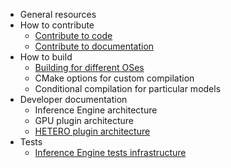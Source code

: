 * General resources
* How to contribute
    * [Contribute to code](https://github.com/openvinotoolkit/openvino/wiki/ContributeCode)
    * [Contribute to documentation](https://github.com/openvinotoolkit/openvino/wiki/ContributeDocs)
* How to build
    * [Building for different OSes](https://github.com/openvinotoolkit/openvino/wiki/HowToBuildCode)
    * CMake options for custom compilation
    * Conditional compilation for particular models
* Developer documentation
    * Inference Engine architecture
    * GPU plugin architecture
    * [HETERO plugin architecture](https://github.com/openvinotoolkit/openvino/wiki/HeteroArchitecture)
* Tests
    * [Inference Engine tests infrastructure](https://github.com/openvinotoolkit/openvino/wiki/InferenceEngineTestsInfrastructure)
